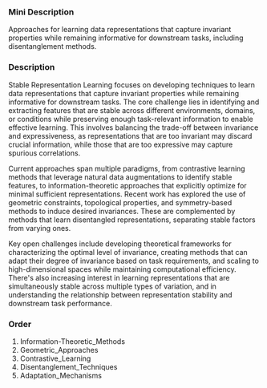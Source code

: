 ### Mini Description

Approaches for learning data representations that capture invariant properties while remaining informative for downstream tasks, including disentanglement methods.

### Description

Stable Representation Learning focuses on developing techniques to learn data representations that capture invariant properties while remaining informative for downstream tasks. The core challenge lies in identifying and extracting features that are stable across different environments, domains, or conditions while preserving enough task-relevant information to enable effective learning. This involves balancing the trade-off between invariance and expressiveness, as representations that are too invariant may discard crucial information, while those that are too expressive may capture spurious correlations.

Current approaches span multiple paradigms, from contrastive learning methods that leverage natural data augmentations to identify stable features, to information-theoretic approaches that explicitly optimize for minimal sufficient representations. Recent work has explored the use of geometric constraints, topological properties, and symmetry-based methods to induce desired invariances. These are complemented by methods that learn disentangled representations, separating stable factors from varying ones.

Key open challenges include developing theoretical frameworks for characterizing the optimal level of invariance, creating methods that can adapt their degree of invariance based on task requirements, and scaling to high-dimensional spaces while maintaining computational efficiency. There's also increasing interest in learning representations that are simultaneously stable across multiple types of variation, and in understanding the relationship between representation stability and downstream task performance.

### Order

1. Information-Theoretic_Methods
2. Geometric_Approaches
3. Contrastive_Learning
4. Disentanglement_Techniques
5. Adaptation_Mechanisms
